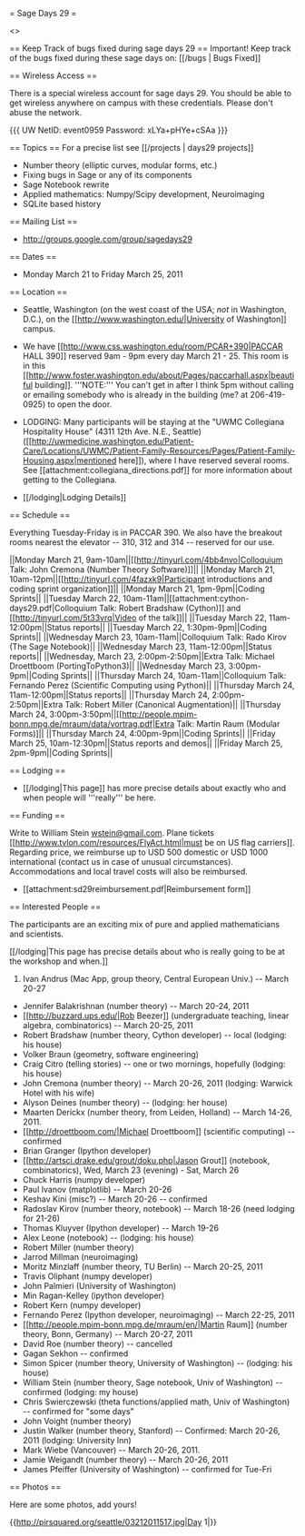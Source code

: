 = Sage Days 29 =

<<TableOfContents>>

== Keep Track of bugs fixed during sage days 29 ==
Important! Keep track of the bugs fixed during these sage days on: [[/bugs | Bugs Fixed]]

== Wireless Access ==

There is a special wireless account for sage days 29. You should be able to get wireless anywhere on campus with these credentials. Please don't abuse the network.

{{{
UW NetID: event0959
Password: xLYa+pHYe+cSAa
}}}



== Topics ==
For a precise list see [[/projects | days29 projects]]


 * Number theory (elliptic curves, modular forms, etc.)
 * Fixing bugs in Sage or any of its components
 * Sage Notebook rewrite
 * Applied mathematics: Numpy/Scipy development, Neuroimaging
 * SQLite based history
 

== Mailing List ==

 * http://groups.google.com/group/sagedays29

== Dates ==

 * Monday March 21 to Friday March 25, 2011

== Location ==

 * Seattle, Washington (on the west coast of the USA; *not* in Washington, D.C.), on the [[http://www.washington.edu/|University of Washington]] campus.

 * We have [[http://www.css.washington.edu/room/PCAR+390|PACCAR HALL 390]] reserved 9am - 9pm every day March 21 - 25.  This room is in this [[http://www.foster.washington.edu/about/Pages/paccarhall.aspx|beautiful building]].  '''NOTE:''' You can't get in after I think 5pm without calling or emailing somebody who is already in the building (me? at 206-419-0925) to open the door. 

 * LODGING: Many participants will be staying at the "UWMC Collegiana Hospitality House" (4311 12th Ave. N.E., Seattle)  ([[http://uwmedicine.washington.edu/Patient-Care/Locations/UWMC/Patient-Family-Resources/Pages/Patient-Family-Housing.aspx|mentioned here]]), where I have reserved several rooms.  See [[attachment:collegiana_directions.pdf]] for more information about getting to the Collegiana.

 * [[/lodging|Lodging Details]]


== Schedule ==

Everything Tuesday-Friday is in PACCAR 390.   We also have the breakout rooms nearest the elevator -- 310, 312 and 314 -- reserved for our use. 

||Monday March 21, 9am-10am||[[http://tinyurl.com/4bb4nvo|Colloquium Talk: John Cremona (Number Theory Software)]]||
||Monday March 21, 10am-12pm||[[http://tinyurl.com/4fazxk9|Participant introductions and coding sprint organization]]||
||Monday March 21, 1pm-9pm||Coding Sprints||
||Tuesday March 22, 10am-11am||[[attachment:cython-days29.pdf|Colloquium Talk: Robert Bradshaw (Cython)]] and [[http://tinyurl.com/5t33vrq|Video of the talk]]||
||Tuesday March 22, 11am-12:00pm||Status reports||
||Tuesday March 22, 1:30pm-9pm||Coding Sprints||
||Wednesday March 23, 10am-11am||Colloquium Talk: Rado Kirov (The Sage Notebook)||
||Wednesday March 23, 11am-12:00pm||Status reports||
||Wednesday, March 23, 2:00pm-2:50pm||Extra Talk: Michael Droettboom (PortingToPython3)||
||Wednesday March 23, 3:00pm-9pm||Coding Sprints||
||Thursday March 24, 10am-11am||Colloquium Talk: Fernando Perez (Scientific Computing using Python)||
||Thursday March 24, 11am-12:00pm||Status reports||
||Thursday March 24, 2:00pm-2:50pm||Extra Talk: Robert Miller (Canonical Augmentation)||
||Thursday March 24, 3:00pm-3:50pm||[[http://people.mpim-bonn.mpg.de/mraum/data/vortrag.pdf|Extra Talk: Martin Raum (Modular Forms)]||
||Thursday March 24, 4:00pm-9pm||Coding Sprints||
||Friday March 25, 10am-12:30pm||Status reports and demos||
||Friday March 25, 2pm-9pm||Coding Sprints||



== Lodging ==

 * [[/lodging|This page]] has more precise details about exactly who and when people will '''really''' be here.


== Funding ==
 
 Write to William Stein wstein@gmail.com.   Plane tickets [[http://www.tvlon.com/resources/FlyAct.html|must be on US flag carriers]].  Regarding price, we reimburse up to USD 500 domestic or USD 1000 international (contact us in case of unusual circumstances).  Accommodations and local travel costs will also be reimbursed.

  * [[attachment:sd29reimbursement.pdf|Reimbursement form]]


== Interested People ==

The participants are an exciting mix of pure and applied mathematicians and scientists.  

[[/lodging|This page has precise details about who is really going to be at the workshop and when.]]

 1. Ivan Andrus (Mac App, group theory, Central European Univ.) -- March 20-27
 * Jennifer Balakrishnan (number theory) -- March 20-24, 2011
 * [[http://buzzard.ups.edu/|Rob Beezer]] (undergraduate teaching, linear algebra, combinatorics) -- March 20-25, 2011
 * Robert Bradshaw (number theory, Cython developer) -- local (lodging: his house)
 * Volker Braun (geometry, software engineering)
 * Craig Citro (telling stories) -- one or two mornings, hopefully (lodging: his house)
 * John Cremona (number theory) -- March 20-26, 2011 (lodging: Warwick Hotel with his wife)
 * Alyson Deines (number theory) -- (lodging: her house)
 * Maarten Derickx (number theory, from Leiden, Holland) -- March 14-26, 2011. 
 * [[http://droettboom.com/|Michael Droettboom]] (scientific computing) -- confirmed
 * Brian Granger (Ipython developer)
 * [[http://artsci.drake.edu/grout/doku.php|Jason Grout]] (notebook, combinatorics), Wed, March 23 (evening) - Sat, March 26
 * Chuck Harris  (numpy developer)
 * Paul Ivanov (matplotlib) -- March 20-26
 * Keshav Kini (misc?) -- March 20-26 -- confirmed
 * Radoslav Kirov (number theory, notebook) -- March 18-26 (need lodging for 21-26)
 * Thomas Kluyver (Ipython developer) -- March 19-26
 * Alex Leone (notebook) -- (lodging: his house)
 * Robert Miller (number theory)
 * Jarrod Millman (neuroimaging)
 * Moritz Minzlaff (number theory, TU Berlin) -- March 20-25, 2011
 * Travis Oliphant (numpy developer)
 * John Palmieri (University of Washington)
 * Min Ragan-Kelley (ipython developer)
 * Robert Kern  (numpy developer)
 * Fernando Perez (Ipython developer, neuroimaging) -- March 22-25, 2011
 * [[http://people.mpim-bonn.mpg.de/mraum/en/|Martin Raum]] (number theory, Bonn, Germany) -- March 20-27, 2011
 * David Roe (number theory) -- cancelled 
 * Gagan Sekhon -- confirmed
 * Simon Spicer (number theory, University of Washington) -- (lodging: his house)
 * William Stein (number theory, Sage notebook, Univ of Washington) -- confirmed (lodging: my house)
 * Chris Swierczewski (theta functions/applied math, Univ of Washington) -- confirmed for "some days"
 * John Voight (number theory)
 * Justin Walker (number theory, Stanford) -- Confirmed: March 20-26, 2011 (lodging: University Inn)
 * Mark Wiebe (Vancouver) -- March 20-26, 2011.
 * Jamie Weigandt (number theory) -- March 20-26, 2011
 * James Pfeiffer (University of Washington) -- confirmed for Tue-Fri



== Photos ==

Here are some photos, add yours!

{{http://pirsquared.org/seattle/03212011517.jpg|Day 1|}}
